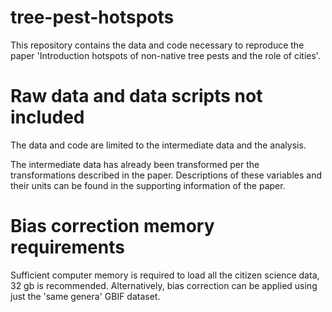 # tree-pest-hotspots
This repository contains the data and code necessary to reproduce the paper 'Introduction hotspots of non-native tree pests and the role of cities'. 

# Raw data and data scripts not included
The data and code are limited to the intermediate data and the analysis.  

The intermediate data has already been transformed per the transformations described in the paper. Descriptions of these variables and their units can be found in the supporting information of the paper. 

# Bias correction memory requirements
Sufficient computer memory is required to load all the citizen science data, 32 gb is recommended. Alternatively, bias correction can be applied using just the 'same genera' GBIF dataset. 